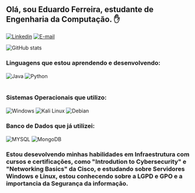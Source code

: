 

## Olá, sou Eduardo Ferreira, estudante de Engenharia da Computação. ✋



[![Linkedin](https://img.shields.io/badge/LinkedIn-0077B5?style=for-the-badge&logo=linkedin&logoColor=white)](https://www.linkedin.com/in/carloseduardorodriguesferreira/) [![E-mail](https://img.shields.io/badge/Microsoft_Outlook-0078D4?style=for-the-badge&logo=microsoft-outlook&logoColor=white)](carlosferreira2@aluno.uniateneu.edu.br)


  ![GitHub stats](https://github-readme-stats.vercel.app/api?username=Forevit&show_icons=true&theme=dracula)



### Linguagens que estou aprendendo e desenvolvendo:

<div style="display: inline_block">
  <img align ="center" alt="Java" src="https://img.shields.io/badge/Java-ED8B00?style=for-the-badge&logo=openjdk&logoColor=white" />
  <img align ="center" alt="Python" src="https://img.shields.io/badge/Python-3776AB?style=for-the-badge&logo=python&logoColor=white" />
  </div><br/>

  ### Sistemas Operacionais que utilizo:

  <div sytle="display: inline_block">
   <img align = "center" alt="Windows" src="https://img.shields.io/badge/Windows-0078D6?style=for-the-badge&logo=windows&logoColor=white" />
   <img align = "center" alt="Kali Linux" src="https://img.shields.io/badge/Kali_Linux-557C94?style=for-the-badge&logo=kali-linux&logoColor=white" />
   <img align = "center" alt="Debian" src ="https://img.shields.io/badge/Debian-A81D33?style=for-the-badge&logo=debian&logoColor=white" />


   ### Banco de Dados que já utilizei:

   <div sytle="display: inline_block">
    <img align = "center" alt="MYSQL" src="https://img.shields.io/badge/MySQL-005C84?style=for-the-badge&logo=mysql&logoColor=white" />
    <img align = "center" alt="MongoDB" src="https://img.shields.io/badge/MongoDB-4EA94B?style=for-the-badge&logo=mongodb&logoColor=white" />


### Estou desevolvendo minhas habilidades em Infraestrutura com cursos e certificações, como "Introdution to Cybersecurity" e "Networking Basics" da  Cisco, e estudando sobre Servidores Windows e Linux, estou conhecendo sobre a LGPD e GPO e a importancia da Segurança da informação.
   


